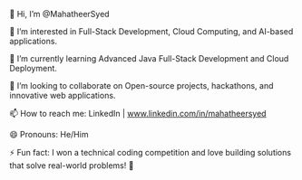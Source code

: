 👋 Hi, I’m @MahatheerSyed

👀 I’m interested in Full-Stack Development, Cloud Computing, and AI-based applications.

🌱 I’m currently learning Advanced Java Full-Stack Development and Cloud Deployment.

💞️ I’m looking to collaborate on Open-source projects, hackathons, and innovative web applications.

📫 How to reach me: LinkedIn | www.linkedin.com/in/mahatheersyed

😄 Pronouns: He/Him

⚡ Fun fact: I won a technical coding competition and love building solutions that solve real-world problems! 🚀

